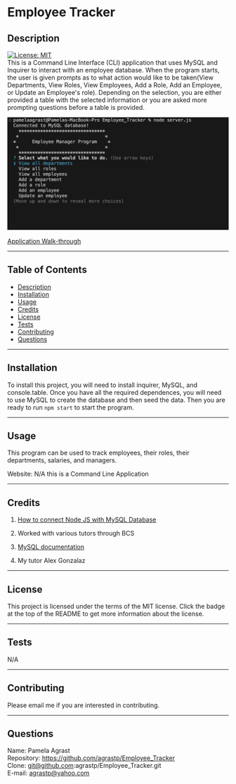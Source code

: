 # Employee Tracker

  ## Description
  
  [![License: MIT](https://img.shields.io/badge/License-MIT-yellow.svg)](https://opensource.org/licenses/MIT) <br>
  This is a Command Line Interface (CLI) application that uses MySQL and Inquirer to interact with an employee database.  When the program starts, the user is given prompts as to what action would like to be taken(View Departments, View Roles, View Employees, Add a Role, Add an Employee, or Update an Employee's role).  Depending on the selection, you are either provided a table with the selected information or you are asked more prompting questions before a table is provided.  <br>

  ![Employee Tracker](./Images/Employee%20Tracker.png)

  [Application Walk-through](https://drive.google.com/file/d/1IhMqAb96sAOt7rInnTDIC4ym_Kp6yQgg/view)

----------------------

  ## Table of Contents 
  
  - [Description](#description)
  - [Installation](#installation)
  - [Usage](#usage)
  - [Credits](#credits)
  - [License](#license)
  - [Tests](#tests)
  - [Contributing](#contributing)
  - [Questions](#questions)



---------------------- 

  ## Installation
  To install this project, you will need to install inquirer, MySQL, and console.table.  Once you have all the required dependences, you will need to use MySQL to create the database and then seed the data.  Then you are ready to run `npm start` to start the program.
  
----------------------

  ## Usage
  This program can be used to track employees, their roles, their departments, salaries, and managers.  <br>
  
  Website: N/A this is a Command Line Application


----------------------

  ## Credits
  
  1. [How to connect Node JS with MySQL Database](https://blogs.perficient.com/2023/08/03/how-to-connect-node-js-with-mysql-database/)

  2. Worked with various tutors through BCS 

  3. [MySQL documentation](https://www.npmjs.com/package/mysql2#documentation)

  4. My tutor Alex Gonzalaz 

----------------------

  ## License
  
  This project is licensed under the terms of the MIT license.  Click the badge at the top of the README to get more information about the license.
  





----------------------

  ## Tests
  
  N/A
  





----------------------

  ## Contributing
  
  Please email me if you are interested in contributing.
  
-----------------------

  ## Questions

  Name: Pamela Agrast<br>
  Repository: https://github.com/agrastp/Employee_Tracker<br>
  Clone: git@github.com:agrastp/Employee_Tracker.git<br>
  E-mail: agrastp@yahoo.com
  
  
